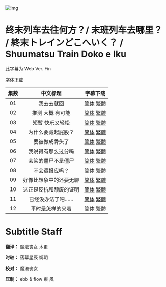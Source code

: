![img](https://p.inari.site/kitauji/202404/05/Shuumatsu2.jpg)

# 终末列车去往何方？/ 末班列车去哪里？ / 終末トレインどこへいく？ / Shuumatsu Train Doko e Iku

此字幕为 Web Ver. Fin

[字体下载](https://hazukikaguya-my.sharepoint.com/:u:/g/personal/kitaujisub_office_inari_site/EeknogrqwABEmqMT4FsbYToBUsCZL8cIMPc0qZR2ESXBvg?e=95Tt2I)

|集数|中文标题|字幕下载|
|:-:|:-:|:-:|
|01|我去去就回|[简体](<[KitaujiSub] Shuumatsu Train Doko e Iku - 01.chs.ass>) [繁體](<[KitaujiSub] Shuumatsu Train Doko e Iku - 01.cht.ass>)|
|02|推测 大概 有可能|[简体](<[KitaujiSub] Shuumatsu Train Doko e Iku - 02.chs.ass>) [繁體](<[KitaujiSub] Shuumatsu Train Doko e Iku - 02.cht.ass>)|
|03|短暂 快乐又轻松|[简体](<[KitaujiSub] Shuumatsu Train Doko e Iku - 03.chs.ass>) [繁體](<[KitaujiSub] Shuumatsu Train Doko e Iku - 03.cht.ass>)|
|04|为什么要藏起屁股？|[简体](<[KitaujiSub] Shuumatsu Train Doko e Iku - 04.chs.ass>) [繁體](<[KitaujiSub] Shuumatsu Train Doko e Iku - 04.cht.ass>)|
|05|要被做成骨头了|[简体](<[KitaujiSub] Shuumatsu Train Doko e Iku - 05.chs.ass>) [繁體](<[KitaujiSub] Shuumatsu Train Doko e Iku - 05.cht.ass>)|
|06|我说得有那么过分吗|[简体](<[KitaujiSub] Shuumatsu Train Doko e Iku - 06.chs.ass>) [繁體](<[KitaujiSub] Shuumatsu Train Doko e Iku - 06.cht.ass>)|
|07|会笑的僵尸不是僵尸|[简体](<[KitaujiSub] Shuumatsu Train Doko e Iku - 07.chs.ass>) [繁體](<[KitaujiSub] Shuumatsu Train Doko e Iku - 07.cht.ass>)|
|08|不会遭报应吗？|[简体](<[KitaujiSub] Shuumatsu Train Doko e Iku - 08.chs.ass>) [繁體](<[KitaujiSub] Shuumatsu Train Doko e Iku - 08.cht.ass>)|
|09|好像比想象中的还要无聊|[简体](<[KitaujiSub] Shuumatsu Train Doko e Iku - 09.chs.ass>) [繁體](<[KitaujiSub] Shuumatsu Train Doko e Iku - 09.cht.ass>)|
|10|这正是反抗和颓废的证明|[简体](<[KitaujiSub] Shuumatsu Train Doko e Iku - 10.chs.ass>) [繁體](<[KitaujiSub] Shuumatsu Train Doko e Iku - 10.cht.ass>)|
|11|已经没办法了吧……|[简体](<[KitaujiSub] Shuumatsu Train Doko e Iku - 11.chs.ass>) [繁體](<[KitaujiSub] Shuumatsu Train Doko e Iku - 11.cht.ass>)|
|12|平时是怎样的来着|[简体](<[KitaujiSub] Shuumatsu Train Doko e Iku - 12.chs.ass>) [繁體](<[KitaujiSub] Shuumatsu Train Doko e Iku - 12.cht.ass>)|

# Subtitle Staff

**翻译：** 魔法丧女  木更 

**时轴：** 落幕星辰  斓玥

**校对：** 魔法丧女

**压制：** ebb & flow  東 風